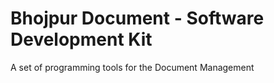 # Bhojpur Document - Software Development Kit
A set of programming tools for the Document Management
